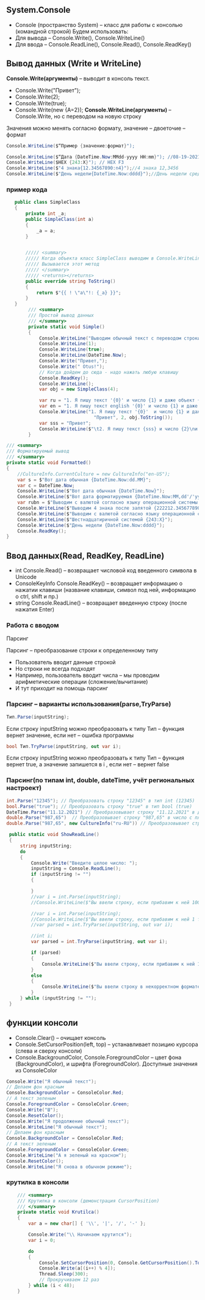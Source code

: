 ## System.Console
* Console (пространство System) – класс для работы с консолью (командной строкой)
Будем использовать:
* Для вывода – Console.Write(), Console.WriteLine()
* Для ввода – Console.ReadLine(), Console.Read(), Console.ReadKey()

## Вывод данных (Write и WriteLine)

**Console.Write(аргументы)** – выводит в консоль текст.
* Console.Write("Привет");
* Console.Write(2);
* Console.Write(true);
* Console.Write(new {A=2});
**Console.WriteLine(аргументы)** – Console.Write, но с переводом на новую
строку


Значения можно менять согласно формату, значение – двоеточие – формат
```c#
Console.WriteLine($“Пример {значение:формат}");
```


```c#
Console.WriteLine($“Дата {DateTime.Now:MMdd-yyyy HH:mm}"); //08-19-2021 20:00
Console.WriteLine($HEX {243:X}"); // HEX F3
Console.WriteLine($"4 знака{12.34567890:n4}");//4 знака 12,3456
Console.WriteLine($"День недели{DateTime.Now:dddd}");//День недели среда
```

### пример кода
```c#
   public class SimpleClass
   {
       private int _a;
       public SimpleClass(int a)
       {
           _a = a;
       }


       ///// <summary>
       ///// Когда объекта класс SimpleClass выводим в Console.WriteLine
       ///// Вызывается этот метод
       ///// </summary>
       ///// <returns></returns>
       public override string ToString()
       {
           return $"{{ ! \"a\"!: {_a} }}";
       }
   }
        /// <summary>
        /// Простой вывод данных
        /// </summary>
        private static void Simple()
        {
            Console.WriteLine("Выводим обычный текст с переводом строки");
            Console.WriteLine(1);
            Console.WriteLine(true);
            Console.WriteLine(DateTime.Now);
            Console.Write("Привет,");
            Console.Write(" Otus!");
            // Когда дойдем до сюда - надо нажать любую клавишу
            Console.ReadKey();
            Console.WriteLine();
            var obj = new SimpleClass(4);

            var ru = "1. Я пишу текст '{0}' и число {1} и даже объект {2}";
            var en = "1. Я пишу текст english '{0}' и число {1} и даже объект {2}";
            Console.WriteLine("1. Я пишу текст '{0}'  и число {1} и даже объект {2}",
                                "Привет", 2, obj.ToString());
            var sss = "Привет";
            Console.WriteLine($"\t2. Я пишу текст {sss} и число {2}\nи даже объект {obj} div={Div(100, 25)}");
        }

/// <summary>
/// Форматируемый вывод
/// </summary>
private static void Formatted()
{
    //CultureInfo.CurrentCulture = new CultureInfo("en-US");
    var s = $"Вот дата обычная {DateTime.Now:dd.MM}";
    var c = DateTime.Now;
    Console.WriteLine($"Вот дата обычная {DateTime.Now}");
    Console.WriteLine($"Вот дата форматируемая {DateTime.Now:MM,dd'/'yyyy HH:mm}");
    var rubn = $"Выводим с валютой согласно языку операционной системы {100:C}";
    Console.WriteLine($"Выводим 4 знака после запятой {222212.345677890:n4}");
    Console.WriteLine($"Выводим с валютой согласно языку операционной системы {100:C}");
    Console.WriteLine($"Шестнадцатиричной системой {243:X}");
    Console.WriteLine($"День недели {DateTime.Now:dddd}");
    Console.ReadKey();
}

```

## Ввод данных(Read, ReadKey, ReadLine)

* int Console.Read() – возвращает числовой код введенного символа в Unicode
* ConsoleKeyInfo Console.ReadKey() – возвращает информацию о нажатии клавиши (название клавиши, символ под ней, информацию о ctrl, shift и пр.)
* string Console.ReadLine() – возвращает введенную строку (после нажатия Enter)


### Работа с вводом
Парсинг

Парсинг – преобразование строки к определенному типу
* Пользователь вводит данные строкой
* Но строки не всегда подходят
* Например, пользователь вводит числа – мы проводим арифметические операции (сложение/вычитание)
* И тут приходит на помощь парсинг

### Парсинг – варианты использования(parse,TryParse)
```c# 
Тип.Parse(inputString);
```
Если строку inputString можно преобразовать к типу Тип – функция вернет значение, если нет – ошибка программы

```C#
bool Тип.TryParse(inputString, out var i);
```
Если строку inputString можно преобразовать к типу Тип – функция вернет true, а значение запишется в i , если нет – вернет false


### Парсинг(по типам int, double, dateTime, **учёт региональных настроект**)
```c#
int.Parse("12345"); // Преобразовать строку "12345" в тип int (12345)
bool.Parse("true"); // Преобразовать строку "true" в тип bool (true)
DateTime.Parse("11.12.2021") // Преобразовывает строку "11.12.2021" в дату Дата (11 декабря 2021 года)
double.Parse("987,65")  // Преобразовывает строку "987,65" в число с плавающей точкой но только для языков, где так принято писать дробные числа (например Россия), для английской операционной системы - ошибка Число 987.65
double.Parse("987,65", new CultureInfo("ru-RU")) // Преобразовывает строку "987,65" в число с плавающей точкой именно в российском формате (ru-RU) Число 987.65

```

```c#
 public static void ShowReadLine()
 {
     string inputString;
     do
     {
         Console.Write("Введите целое число: ");
         inputString = Console.ReadLine();
         if (inputString != "")
         {

         }
         //var i = int.Parse(inputString);
         //Console.WriteLine($"Вы ввели строку, если прибавим к ней 100 то получим {i + 100}"); ;

         //var i = int.Parse(inputString);
         //Console.WriteLine($"Вы ввели строку, если прибавим к ней 1 то получим {i + 1}"); ;
         //var parsed = int.TryParse(inputString, out var i);

         //int i;
         var parsed = int.TryParse(inputString, out var i);

         if (parsed)
         {
             Console.WriteLine($"Вы ввели строку, если прибавим к ней 1 то получим {i + 1}"); ;
         }
         else
         {
             Console.WriteLine($"Вы ввели строку в некорректном формате '{inputString}'"); ;
         }
     } while (inputString != "");
 }
```

## функции консоли

* Console.Clear() – очищает консоль
* Console.SetCursorPosition(left, top) – устанавливает позицию курсора (слева и сверху консоли)
* Console.BackgroundColor, Console.ForegroundColor – цвет фона (BackgroundColor), и шрифта (ForegroundColor). Доступные значения из ConsoleColor


```c#
Console.Write("Я обычный текст");
// Делаем фон красным
Console.BackgroundColor = ConsoleColor.Red;
// А текст зеленым
Console.ForegroundColor = ConsoleColor.Green;
Console.Write("Ш");
Console.ResetColor();
Console.Write("Я продолжение обычный текст");
Console.WriteLine("Я обычный текст");
// Делаем фон красным
Console.BackgroundColor = ConsoleColor.Red;
// А текст зеленым
Console.ForegroundColor = ConsoleColor.Green;
Console.WriteLine("А я зеленый на красном");
Console.ResetColor();
Console.WriteLine("Я снова в обычном режиме");
```
### крутилка в консоли
```c#
    /// <summary>
    /// Крутилка в консоли (демонстрация CursorPosition)
    /// </summary>
    private static void Krutilca()
    {
        var a = new char[] { '\\', '|', '/', '-' };

        Console.Write("\\ Начинаем крутится");
        var i = 0;

        do
        {
            Console.SetCursorPosition(0, Console.GetCursorPosition().Top);
            Console.Write(a[(i++) % 4]);
            Thread.Sleep(300);
            // Прокручиваем 12 раз
        } while (i < 48);
    }
```
